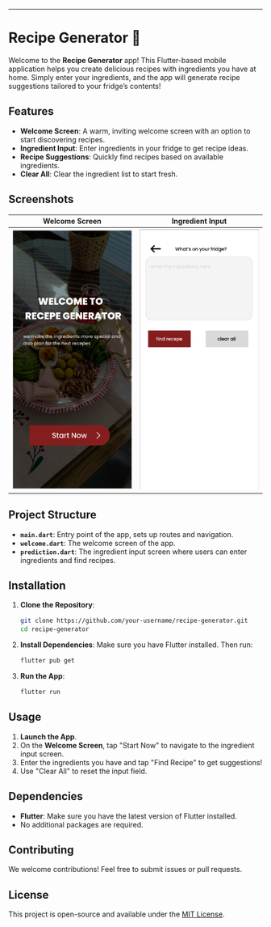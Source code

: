

---

# Recipe Generator 🍲

Welcome to the **Recipe Generator** app! This Flutter-based mobile application helps you create delicious recipes with ingredients you have at home. Simply enter your ingredients, and the app will generate recipe suggestions tailored to your fridge’s contents!

## Features

- **Welcome Screen**: A warm, inviting welcome screen with an option to start discovering recipes.
- **Ingredient Input**: Enter ingredients in your fridge to get recipe ideas.
- **Recipe Suggestions**: Quickly find recipes based on available ingredients.
- **Clear All**: Clear the ingredient list to start fresh.

## Screenshots

| Welcome Screen | Ingredient Input |
| -------------- | ---------------- |
| ![Welcome Screen](./screenshots/welcome.png) | ![Ingredient Input](./screenshots/input.png) |

## Project Structure

- **`main.dart`**: Entry point of the app, sets up routes and navigation.
- **`welcome.dart`**: The welcome screen of the app.
- **`prediction.dart`**: The ingredient input screen where users can enter ingredients and find recipes.

## Installation

1. **Clone the Repository**:
   ```bash
   git clone https://github.com/your-username/recipe-generator.git
   cd recipe-generator
   ```

2. **Install Dependencies**:
   Make sure you have Flutter installed. Then run:
   ```bash
   flutter pub get
   ```

3. **Run the App**:
   ```bash
   flutter run
   ```

## Usage

1. **Launch the App**.
2. On the **Welcome Screen**, tap "Start Now" to navigate to the ingredient input screen.
3. Enter the ingredients you have and tap "Find Recipe" to get suggestions!
4. Use "Clear All" to reset the input field.

## Dependencies

- **Flutter**: Make sure you have the latest version of Flutter installed.
- No additional packages are required.

## Contributing

We welcome contributions! Feel free to submit issues or pull requests.

## License

This project is open-source and available under the [MIT License](./LICENSE).

